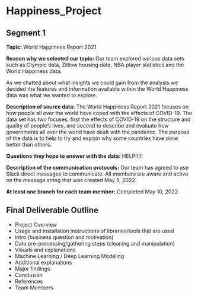 # Happiness_Project

## Segment 1

**Topic:** World Happiness Report 2021

**Reason why we selected our topic:**  Our team explored various data sets such as Olympic data, Zilliow housing data, NBA player statistics and the World Happiness data.  

As we chatted about what insights we could gain from the analysis we decided the features and information available within the World Happiness data was what we wanted to explore.


**Description of source data:**
The World Happiness Report 2021 focuses on how people all over the world have coped with the effects of COVID-19.  The data set has two focuses, first the effects of COVID-19 on the structure and quality of people’s lives, and second to describe and evaluate how governments all over the world have dealt with the pandemic. The purpose of the data is to help to try and explain why some countries have done better than others.


**Questions they hope to answer with the data:**
HELP!!!!!

**Description of the communication protocols:**
Our team has agreed to use Slack direct messages to communicate.  All members are aware and active on the message string that was created May 5, 2022.

**At least one branch for each team member:**
Completed May 10, 2022


## Final Deliverable Outline
- Project Overview
- Usage and installation instructions of libraries/tools that are used
- Intro (business question and motivation)
- Data pre-processing/gathering steps (cleaning and manipulation)
- Visuals and explanations
- Machine Learning / Deep Learning Modeling
- Additional explanations
- Major findings
- Conclusion
- References
- Team Members


